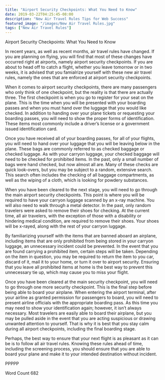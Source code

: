 ```yaml
---
title: "Airport Security Checkpoints: What You Need to Know"
date: 2019-03-22T04:25:45-08:00
description: "New Air Travel Rules Tips for Web Success"
featured_image: "/images/New Air Travel Rules.jpg"
tags: ["New Air Travel Rules"]
---
```


Airport Security Checkpoints: What You Need to Know

In recent years, as well as recent months, air travel rules have changed.  If you are planning on flying, you will find that most of these changes have occurred right at airports, namely airport security checkpoints.  If you are about to head off to catch a flight, whether you leave tomorrow or in two weeks, it is advised that you famialrize yourself with these new air travel rules, namely the ones that are enforced at airport security checkpoints.

When it comes to airport security checkpoints, there are many passengers who only think of one checkpoint, but the reality is that there are actually three.  The first checkpoint is when you go to register for your seat on the plane. This is the time when you will be presented with your boarding passes and when you must hand over the luggage that you would like checked.  In addition to handing over your plane tickets or requesting your boarding passes, you will need to show the proper forms of identification. These items most commonly include a driver’s license or a government issued identification card.  

Once you have received all of your boarding passes, for all of your flights, you will need to hand over your luggage that you will be leaving below in the plane. These bags are commonly referred to as checked baggage or checked luggage.  As with your carryon luggage, your checked baggage will need to be checked for prohibited items. In the past, only a small number of bags were hand checked, but now almost all are.  Many of these checks are quick look-overs, but you may be subject to a random, extensive search. This search often includes the checking of all baggage compartments, as well as the wiping of a cloth, which is looking for powdery substances.  

When you have been cleared to the next stage, you will need to go through the main airport security checkpoints. This point is where you will be required to have your carryon luggage scanned by an x-ray machine. You will also need to walk through a metal detector. In the past, only random travelers were asked to remove their shoes for checking. At the current time, all air travelers, with the exception of those with a disability or hindering medical condition, are required to remove their shoes. Your shoes will be x-rayed, along with the rest of your carryon luggage.

By familiarizing yourself with the items that are banned aboard an airplane, including items that are only prohibited from being stored in your carryon luggage, an unnecessary incident could be prevented. In the event that you are found carrying a prohibited item, certain steps will be taken. Depending on the item in question, you may be required to return the item to you car, discard of it, mail it to your home, or turn it over to airport security.  Ensuring that you leave all prohibited items at home is the best way to prevent this unnecessary tie up, which may cause you to miss your flight.

Once you have been cleared at the main security checkpoint, you will need to go through one more security checkpoint. This is the final step before being able to board your airplane.  When entering the airport terminal, after your airline as granted permission for passengers to board, you will need to present airline officials with the appropriate boarding pass.  As this time you may need to show your identification again; however, it isn’t always necessary. Most travelers are easily able to board their airplane, but you may be pulled aside in the event that you are acting suspicious or drawing unwanted attention to yourself. That is why it is best that you stay calm during all airport checkpoints, including the final boarding stage.  

Perhaps, the best way to ensure that your next flight is as pleasant as it can be is to follow all air travel rules.  Knowing these rules ahead of time, including the screening process, you should ensure that you are able to board your plane and make it to your intended destination without incident.  

PPPPP

Word Count 682

